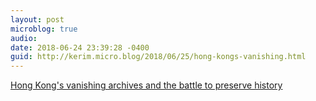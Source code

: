```yaml
---
layout: post
microblog: true
audio: 
date: 2018-06-24 23:39:28 -0400
guid: http://kerim.micro.blog/2018/06/25/hong-kongs-vanishing.html
---
```

[Hong Kong's vanishing archives and the battle to preserve history](https://www.google.com/amp/mobile.reuters.com/article/amp/idUSKCN1BH0OY) 

